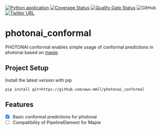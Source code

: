 [![Python application](https://github.com/wwu-mmll/photonai_conformal/actions/workflows/lindandtest.yml/badge.svg)](https://github.com/wwu-mmll/photonai_conformal/actions/workflows/lindandtest.yml)
[![Coverage Status](https://coveralls.io/repos/github/wwu-mmll/photonai_conformal/badge.svg?branch=main&t=cFq2Sq)](https://coveralls.io/github/wwu-mmll/photonai_conformal?branch=main)
[![Quality Gate Status](https://sonarcloud.io/api/project_badges/measure?project=wwu-mmll_photonai_conformal&metric=alert_status)](https://sonarcloud.io/summary/new_code?id=wwu-mmll_photonai_conformal)
![GitHub](https://img.shields.io/github/license/wwu-mmll/photonai_conformal)
[![Twitter URL](https://img.shields.io/twitter/url?style=social&url=https%3A%2F%2Ftwitter.com%2Fwwu_mmll)](https://twitter.com/wwu_mmll)
# photonai_conformal
PHOTONAI conformal enables simple usage of conformal predictions in photonai based on [mapie](https://mapie.readthedocs.io/en/latest/index.html).

## Project Setup
Install the latest version with pip
```
pip install git+https://github.com/wwu-mmll/photonai_conformal
```

## Features
- [X] Basic conformal predictions for photonai
- [ ] Compatibility of PipelineElement for Mapie